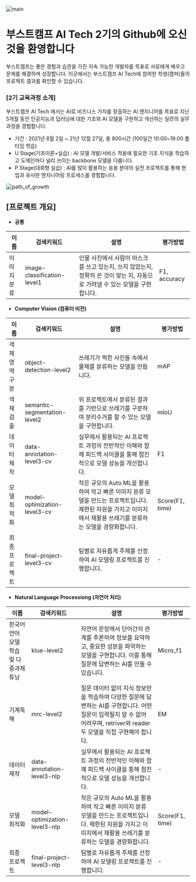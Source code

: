 ![main](https://user-images.githubusercontent.com/50396533/147068283-70e7fc60-b787-45ea-b76f-15e7006f1f3e.png)

# 부스트캠프 AI Tech 2기의 Github에 오신 것을 환영합니다
부스트캠프는 좋은 경험과 습관을 가진 지속 가능한 개발자를 목표로 서로에게 배우고 문제를 해결하며 성장합니다. 이곳에서는 부스트캠프 AI Tech에 참여한 학생(캠퍼)들의 프로젝트 결과를 확인할 수 있습니다.

### [2기 교육과정 소개]
부스트캠프 AI Tech 에서는 AI로 비즈니스 가치를 창출하는 AI 엔지니어를 목표로 지난 5개월 동안 인공지능과 딥러닝에 대한 기초와 AI 모델을 구현하고 개선하는 일련의 실무 과정을 경험합니다. 

* 기간 : 2021년 8월 2일 ~ 21년 12월 27일, 총 800시간 (100일간 10:00~19:00 풀타임 학습) 
* U Stage(기초이론+실습) : AI 모델 개발/서비스 적용에 필요한 기초 지식을 학습하고 도메인마다 널리 쓰이는 backbone 모델을 다룹니다. 
* P Stage(대회형 실습) : AI를 많이 활용하는 응용 분야의 실전 프로젝트를 통해 현업과 유사한 엔지니어링 프로세스를 경험합니다.



![path_of_growth](https://user-images.githubusercontent.com/50396533/147068345-3dbc42a0-c0db-4597-b007-ccfb26a7a9dc.png)



## [프로젝트 개요]


* __공통__

이름|검색키워드|설명|평가방법
----|----|----|----
이미지분류|image-classification-level1|인물 사진에서 사람이 마스크를 쓰고 있는지, 쓰지 않았는지, 정확히 쓴 것이 맞는 지, 자동으로 가려낼 수 있는 모델을 구현합니다. |F1, accuracy


* __Computer Vision (컴퓨터 비전)__

이름|검색키워드|설명|평가방법
----|----|----|----
객체 영역 구분|object-detection-level2|쓰레기가 찍힌 사진들 속에서 물체를 분류하는 모델을 만듭니다. |mAP
객체 검출|semantic-segmentation-level2|위 프로젝트에서 분류된 결과를 기반으로 쓰레기를 구분하여 분리수거를 할 수 있는 모델을 구현합니다. |mIoU
데이터 제작|data-annotation-level3-cv|실무에서 활용되는 AI 프로젝트 과정의 전반적인 이해와 함께 피드백 사이클을 통해 점진적으로 모델 성능을 개선합니다. |F1
모델 최적화|model-optimization-level3-cv|작은 규모의 Auto ML을 활용하여 작고 빠른 이미지 분류 모델을 만드는 프로젝트입니다. 제한된 자원을 가지고 이미지에서 재활용 쓰레기를 분류하는 모델을 경량화합니다. |Score(F1, time)
최종 프로젝트|final-project-level3-cv|팀별로 자유롭게 주제를 선정하여 AI 모델링 프로젝트를 진행합니다. |-


* __Natural Language Processiong (자연어 처리)__

이름|검색키워드|설명|평가방법
----|----|----|----
한국어 언어 모델 학습 및 다중과제 튜닝|klue-level2|자연어 문장에서 단어간의 관계를 추론하여 정보를 요약하고, 중요한 성분을 파악하는 모델을 구현합니다. 이를 통해 질문에 답변하는 AI를 만들 수 있습니다. |Micro_f1
기계독해|mrc-level2|질문 데이터 없이 지식 정보만을 학습하여 다양한 질문에 답변하는 AI를 구현합니다. 어떤 질문이 입력될지 알 수 없어 어려우며, retriver와 reader 두 모델을 직접 구현해야 합니다. |EM
데이터 제작|data-annotation-level3-nlp|실무에서 활용되는 AI 프로젝트 과정의 전반적인 이해와 함께 피드백 사이클을 통해 점진적으로 모델 성능을 개선합니다. |-
모델 최적화|model-optimization-level3-nlp|작은 규모의 Auto ML을 활용하여 작고 빠른 이미지 분류 모델을 만드는 프로젝트입니다. 제한된 자원을 가지고 이미지에서 재활용 쓰레기를 분류하는 모델을 경량화합니다. |Score(F1, time)
최종 프로젝트|final-project-level3-nlp|팀별로 자유롭게 주제를 선정하여 AI 모델링 프로젝트를 진행합니다. |-
